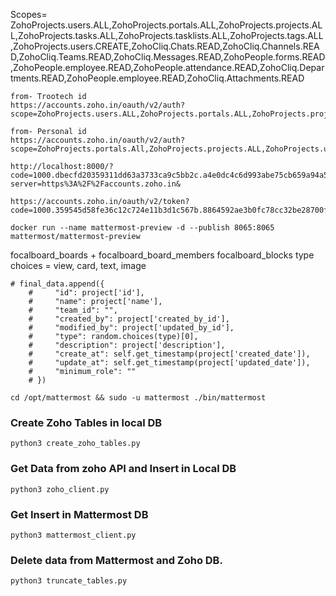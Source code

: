 Scopes= ZohoProjects.users.ALL,ZohoProjects.portals.ALL,ZohoProjects.projects.ALL,ZohoProjects.tasks.ALL,ZohoProjects.tasklists.ALL,ZohoProjects.tags.ALL,ZohoProjects.users.CREATE,ZohoCliq.Chats.READ,ZohoCliq.Channels.READ,ZohoCliq.Teams.READ,ZohoCliq.Messages.READ,ZohoPeople.forms.READ,ZohoPeople.employee.READ,ZohoPeople.attendance.READ,ZohoCliq.Departments.READ,ZohoPeople.employee.READ,ZohoCliq.Attachments.READ

```
from- Trootech id
https://accounts.zoho.in/oauth/v2/auth?scope=ZohoProjects.users.ALL,ZohoProjects.portals.ALL,ZohoProjects.projects.ALL,ZohoProjects.tasks.ALL,ZohoProjects.tasklists.ALL,ZohoProjects.tags.ALL,ZohoProjects.users.CREATE,ZohoCliq.Chats.READ,ZohoCliq.Channels.READ,ZohoCliq.Teams.READ,ZohoCliq.Messages.READ,ZohoPeople.forms.READ,ZohoPeople.employee.READ,ZohoPeople.attendance.READ,ZohoCliq.Departments.READ,ZohoPeople.employee.READ,ZohoCliq.Attachments.READ&client_id=1000.A2TCKMRMVJ0LSCP62AGVCNYV10S4KY&response_type=code&access_type=offline&redirect_uri=http://localhost:8000&prompt=consent
```

```
from- Personal id
https://accounts.zoho.in/oauth/v2/auth?scope=ZohoProjects.portals.All,ZohoProjects.projects.ALL,ZohoProjects.users.READ,ZohoProjects.tasks.ALL,ZohoProjects.tasklists.ALL,ZohoCliq.Chats.READ,ZohoCliq.Channels.CREATE,ZohoCliq.Channels.READ,ZohoCliq.Channels.UPDATE,ZohoCliq.Channels.DELETE,ZohoCliq.Users.READ,ZohoPeople.forms.READ,ZohoPeople.employee.READ,ZohoPeople.attendance.READ,ZohoCliq.OrganizationChats.READ,ZohoCliq.Profile.READ,ZohoCliq.Departments.READ,ZohoPeople.employee.READ,ZohoCliq.Channels.ALL,ZohoCliq.Messages.READ,ZohoCliq.OrganizationMessages.READ,ZohoCliq.OrganizationChannels.READ,ZohoCliq.Attachments.READ&client_id=1000.63766CS3T9B47YJMWN8YRRHF8NE55U&state=5466400890088961855&response_type=code&access_type=offline&redirect_uri=http://localhost:8000
```

```
http://localhost:8000/?code=1000.dbecfd20359311dd63a3733ca9c5bb2c.a4e0dc4c6d993abe75cb659a94a508b7&location=in&accounts-server=https%3A%2F%2Faccounts.zoho.in&
```

```
https://accounts.zoho.in/oauth/v2/token?code=1000.359545d58fe36c12c724e11b3d1c567b.8864592ae3b0fc78cc32be28700f7557&redirect_uri=http://localhost:8000&client_id=1000.A2TCKMRMVJ0LSCP62AGVCNYV10S4KY&client_secret=6c84014b789a1dc1f25181109322631c637cdd7d6f&grant_type=authorization_code
```

```
docker run --name mattermost-preview -d --publish 8065:8065 mattermost/mattermost-preview
```

focalboard_boards + focalboard_board_members
focalboard_blocks type choices = view, card, text, image

```
# final_data.append({
    #     "id": project['id'],
    #     "name": project['name'],
    #     "team_id": "",
    #     "created_by": project['created_by_id'],
    #     "modified_by": project['updated_by_id'],
    #     "type": random.choices(type)[0],
    #     "description": project['description'],
    #     "create_at": self.get_timestamp(project['created_date']),
    #     "update_at": self.get_timestamp(project['updated_date']),
    #     "minimum_role": ""
    # })
```

```
cd /opt/mattermost && sudo -u mattermost ./bin/mattermost
```

### Create Zoho Tables in local DB

```
python3 create_zoho_tables.py
```

### Get Data from zoho API and Insert in Local DB

```
python3 zoho_client.py
```

### Get Insert in Mattermost DB

```
python3 mattermost_client.py
```

### Delete data from Mattermost and Zoho DB.

```
python3 truncate_tables.py
```
